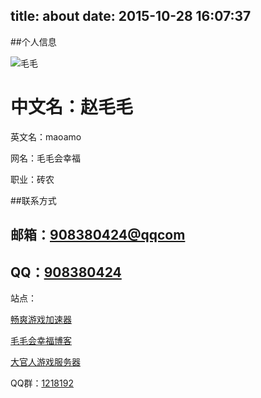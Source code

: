 title: about
date: 2015-10-28 16:07:37
---
##个人信息

![毛毛](http://7xnuax.com1.z0.glb.clouddn.com/8BEE2FA0600B606415E9DF87BD3E5F0D.gif)

中文名：赵毛毛
===

英文名：maoamo

网名：毛毛会幸福


职业：砖农

##联系方式

邮箱：[908380424@qqcom](908380424@qq.com)
----

QQ：[908380424](http://www.weibo.com/u/5727891308)
----
站点：

[畅爽游戏加速器](http://www.52res.com)

[毛毛会幸福博客](http://woca.so)

[大官人游戏服务器](https://52res.taobao.com)


QQ群：[1218192](http://shang.qq.com/wpa/qunwpa?idkey=5200c25ec11df0ad281db0577973268383432ce2377585870083a9d581e02c6f)
